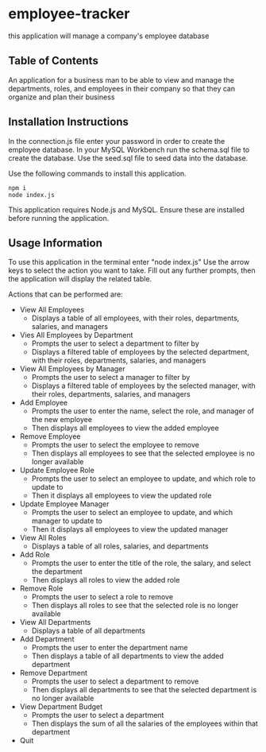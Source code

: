 # employee-tracker
this application will manage a company's employee database

## Table of Contents

An application for a business man to be able to view and manage the departments, roles, and employees in their company so that they can organize and plan their business

## Installation Instructions

In the connection.js file enter your password in order to create the employee database. In your MySQL Workbench run the schema.sql file to create the database. Use the seed.sql file to seed data into the database.

Use the following commands to install this application.

```
npm i
node index.js
```

This application requires Node.js and MySQL. Ensure these are installed before running the application.

## Usage Information

To use this application in the terminal enter "node index.js" Use the arrow keys to select the action you want to take. Fill out any further prompts, then the application will display the related table.

Actions that can be performed are:
* View All Employees
    * Displays a table of all employees, with their roles, departments, salaries, and managers
* Vies All Employees by Department
    * Prompts the user to select a department to filter by
    * Displays a filtered table of employees by the selected department, with their roles, departments, salaries, and managers
* View All Employees by Manager
    * Prompts the user to select a manager to filter by
    * Displays a filtered table of employees by the selected manager, with their roles, departments, salaries, and managers
* Add Employee
    * Prompts the user to enter the name, select the role, and manager of the new employee
    * Then displays all employees to view the added employee
* Remove Employee
    * Prompts the user to select the employee to remove
    * Then displays all employees to see that the selected employee is no longer available
* Update Employee Role
    * Prompts the user to select an employee to update, and which role to update to
    * Then it displays all employees to view the updated role
* Update Employee Manager
    * Prompts the user to select an employee to update, and which manager to update to
    * Then it displays all employees to view the updated manager
* View All Roles
    * Displays a table of all roles, salaries, and departments
* Add Role
    * Prompts the user to enter the title of the role, the salary, and select the department
    * Then displays all roles to view the added role
* Remove Role
    * Prompts the user to select a role to remove
    * Then displays all roles to see that the selected role is no longer available
* View All Departments
    * Displays a table of all departments
* Add Department
    * Prompts the user to enter the department name
    * Then displays a table of all departments to view the added department
* Remove Department
    * Prompts the user to select a department to remove
    * Then displays all departments to see that the selected department is no longer available
* View Department Budget
    * Prompts the user to select a department
    * Then displays the sum of all the salaries of the employees within that department
* Quit
